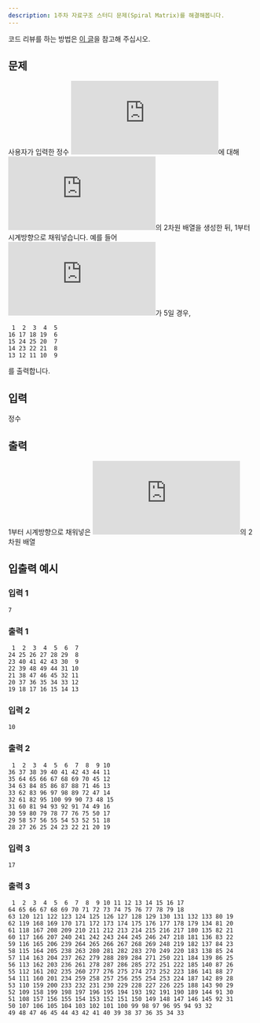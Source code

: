 ```yaml
---
description: 1주차 자료구조 스터디 문제(Spiral Matrix)를 해결해봅니다.
---
```


코드 리뷰를 하는 방법은 [이 글](http://localhost:8080/blog/posts/GitHub%EC%9A%A9%20%EC%BD%94%EB%93%9C%20%EB%A6%AC%EB%B7%B0%20%EC%84%A4%EB%AA%85%EC%84%9C)을 참고해 주십시오.

## 문제

사용자가 입력한 정수 ![svg](https://latex.codecogs.com/svg.latex?size)에 대해 ![svg](https://latex.codecogs.com/svg.latex?size%5Ctimes%20size)의 2차원 배열을 생성한 뒤, 1부터 시계방향으로 채워넣습니다. 예를 들어 ![svg](https://latex.codecogs.com/svg.latex?size)가 5일 경우,

```
 1  2  3  4  5 
16 17 18 19  6 
15 24 25 20  7 
14 23 22 21  8 
13 12 11 10  9 

```

를 출력합니다.

## 입력

정수

## 출력

1부터 시계방향으로 채워넣은 ![svg](https://latex.codecogs.com/svg.latex?size%5Ctimes%20size)의 2차원 배열

## 입출력 예시

### 입력 1

`7`

### 출력 1

```
 1  2  3  4  5  6  7 
24 25 26 27 28 29  8 
23 40 41 42 43 30  9 
22 39 48 49 44 31 10 
21 38 47 46 45 32 11 
20 37 36 35 34 33 12 
19 18 17 16 15 14 13 

```

### 입력 2

`10`

### 출력 2

```
 1  2  3  4  5  6  7  8  9 10 
36 37 38 39 40 41 42 43 44 11 
35 64 65 66 67 68 69 70 45 12 
34 63 84 85 86 87 88 71 46 13 
33 62 83 96 97 98 89 72 47 14 
32 61 82 95 100 99 90 73 48 15 
31 60 81 94 93 92 91 74 49 16 
30 59 80 79 78 77 76 75 50 17 
29 58 57 56 55 54 53 52 51 18 
28 27 26 25 24 23 22 21 20 19 

```

### 입력 3

`17`

### 출력 3

```
 1  2  3  4  5  6  7  8  9 10 11 12 13 14 15 16 17 
64 65 66 67 68 69 70 71 72 73 74 75 76 77 78 79 18 
63 120 121 122 123 124 125 126 127 128 129 130 131 132 133 80 19 
62 119 168 169 170 171 172 173 174 175 176 177 178 179 134 81 20 
61 118 167 208 209 210 211 212 213 214 215 216 217 180 135 82 21 
60 117 166 207 240 241 242 243 244 245 246 247 218 181 136 83 22 
59 116 165 206 239 264 265 266 267 268 269 248 219 182 137 84 23 
58 115 164 205 238 263 280 281 282 283 270 249 220 183 138 85 24 
57 114 163 204 237 262 279 288 289 284 271 250 221 184 139 86 25 
56 113 162 203 236 261 278 287 286 285 272 251 222 185 140 87 26 
55 112 161 202 235 260 277 276 275 274 273 252 223 186 141 88 27 
54 111 160 201 234 259 258 257 256 255 254 253 224 187 142 89 28 
53 110 159 200 233 232 231 230 229 228 227 226 225 188 143 90 29 
52 109 158 199 198 197 196 195 194 193 192 191 190 189 144 91 30 
51 108 157 156 155 154 153 152 151 150 149 148 147 146 145 92 31 
50 107 106 105 104 103 102 101 100 99 98 97 96 95 94 93 32 
49 48 47 46 45 44 43 42 41 40 39 38 37 36 35 34 33 

```
